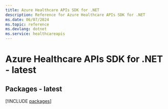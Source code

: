 ```yaml
---
title: Azure Healthcare APIs SDK for .NET
description: Reference for Azure Healthcare APIs SDK for .NET
ms.date: 06/07/2024
ms.topic: reference
ms.devlang: dotnet
ms.service: healthcareapis
---
```

# Azure Healthcare APIs SDK for .NET - latest
## Packages - latest
[!INCLUDE [packages](healthcare-apis-index.md)]